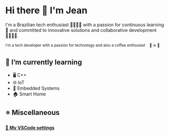 <h1>
  Hi there 👋 I'm Jean
</h1>

<p>
  I'm a Brazilian tech enthusiast 👨🏻‍💻🚀 with a passion for continuous learning 🧠 and committed to innovative solutions and collaborative development 🫱🏻‍🫲🏽.
</p>

<sub>I'm a tech developer with a passion for technology and also a coffee enthusiast &nbsp;&nbsp; 🤎 ☕ 🧋</sub>

<!--
## ⚡ Main skills
<img src="https://img.shields.io/badge/JavaScript-323330?style=for-the-badge&logo=javascript&logoColor=F7DF1E" /> <img src="https://img.shields.io/badge/React-20232A?style=for-the-badge&logo=react&logoColor=61DAFB" /> <img src="https://img.shields.io/badge/node.js-6DA55F?style=for-the-badge&logo=node.js&logoColor=white" />

<img src="https://img.shields.io/badge/java-%23ED8B00.svg?style=for-the-badge&logo=openjdk&logoColor=white" /> <img src="https://img.shields.io/badge/spring-%236DB33F.svg?style=for-the-badge&logo=spring&logoColor=white" />

<img src="https://img.shields.io/badge/MongoDB-%234ea94b.svg?style=for-the-badge&logo=mongodb&logoColor=white" /> <img src="https://img.shields.io/badge/mysql-%2300f.svg?style=for-the-badge&logo=mysql&logoColor=white" />
-->

## 🌱 I’m currently learning 
<ul>
  <li>🖥️&nbsp;C++</li>
  <li>🌐&nbsp;IoT</li>
  <li>💾&nbsp;Embedded Systems</li>
  <li>🏠&nbsp;Smart Home</li>
</ul>

## ⭐ Miscellaneous
<a href="https://gist.github.com/JeanCremonezzi/0c26b859487bc6d79550bb88e8e8be14" target="_blank">
  🔨 <b>My VSCode settings</b>
</a>
